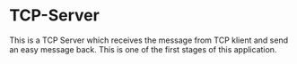 # TCP-Server
This is a TCP Server  which receives the message from TCP klient and send an easy message back.
This is one of the first stages of this application.
